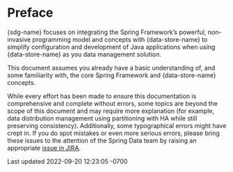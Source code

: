<div id="header">

# Preface

</div>

<div id="content">

<div class="paragraph">

{sdg-name} focuses on integrating the Spring Framework’s powerful,
non-invasive programming model and concepts with {data-store-name} to
simplify configuration and development of Java applications when using
{data-store-name} as you data management solution.

</div>

<div class="paragraph">

This document assumes you already have a basic understanding of, and
some familiarity with, the core Spring Framework and {data-store-name}
concepts.

</div>

<div class="paragraph">

While every effort has been made to ensure this documentation is
comprehensive and complete without errors, some topics are beyond the
scope of this document and may require more explanation (for example,
data distribution management using partitioning with HA while still
preserving consistency). Additionally, some typographical errors might
have crept in. If you do spot mistakes or even more serious errors,
please bring these issues to the attention of the Spring Data team by
raising an appropriate [issue in
JIRA](https://jira.spring.io/browse/SGF).

</div>

</div>

<div id="footer">

<div id="footer-text">

Last updated 2022-09-20 12:23:05 -0700

</div>

</div>
